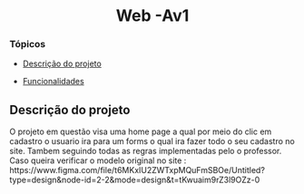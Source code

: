 <h1 align="center"> Web -Av1 </h1>

### Tópicos 

- [Descrição do projeto](#descrição-do-projeto)

- [Funcionalidades](#funcionalidades)


## Descrição do projeto 
<p aling= "justify"> 
O projeto em questão visa uma home page a qual por meio do clic em cadastro o usuario ira para um forms o qual ira fazer todo o seu cadastro no site. Tambem seguindo todas as regras implementadas pelo o professor.
Caso queira verificar o modelo original no site : https://www.figma.com/file/t6MKxIU2ZWTxpMQuFmSBOe/Untitled?type=design&node-id=2-2&mode=design&t=tKwuaim9rZ3l9OZz-0</p>